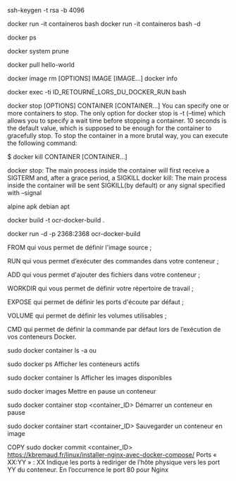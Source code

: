 ssh-keygen -t rsa -b 4096

docker run -it containeros bash 
docker run -it containeros bash -d



docker ps


docker system prune

docker pull hello-world

docker image rm [OPTIONS] IMAGE [IMAGE...]
docker info

docker exec -ti ID_RETOURNÉ_LORS_DU_DOCKER_RUN bash

docker stop [OPTIONS] CONTAINER [CONTAINER...]
You can specify one or more containers to stop. The only option for docker stop is -t (–time) which allows you to specify a wait time before stopping a container. 10 seconds is the default value, which is supposed to be enough for the container to gracefully stop. To stop the container in a more brutal way, you can execute the following command:

$ docker kill CONTAINER [CONTAINER...]


docker stop: The main process inside the container will first receive a SIGTERM and, after a grace period, a SIGKILL
docker kill: The main process inside the container will be sent SIGKILL(by default) or any signal specified with –signal



alpine apk
debian apt


docker build -t ocr-docker-build .

docker run -d -p 2368:2368 ocr-docker-build


FROM qui vous permet de définir l'image source ;

RUN qui vous permet d’exécuter des commandes dans votre conteneur ;

ADD qui vous permet d'ajouter des fichiers dans votre conteneur ;

WORKDIR qui vous permet de définir votre répertoire de travail ;

EXPOSE qui permet de définir les ports d'écoute par défaut ;

VOLUME qui permet de définir les volumes utilisables ;

CMD qui permet de définir la commande par défaut lors de l’exécution de vos conteneurs Docker.


sudo docker container ls -a
ou

sudo docker ps
Afficher les conteneurs actifs

sudo docker container ls
Afficher les images disponibles

sudo docker images
Mettre en pause un conteneur

sudo docker container stop <container_ID>
Démarrer un conteneur en pause

sudo docker container start <container_ID>
Sauvegarder un conteneur en image

COPY
sudo docker commit <container_ID>
https://kbremaud.fr/linux/installer-nginx-avec-docker-compose/
Ports « XX:YY » : XX Indique les ports à rediriger de l’hôte physique vers les port YY du conteneur. En l’occurrence le port 80 pour Nginx